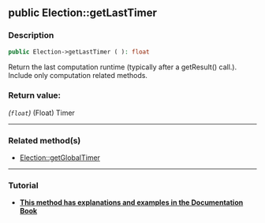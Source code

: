 ## public Election::getLastTimer

### Description    

```php
public Election->getLastTimer ( ): float
```

Return the last computation runtime (typically after a getResult() call.). Include only computation related methods.
    

### Return value:   

*(```float```)* (Float) Timer


---------------------------------------

### Related method(s)      

* [Election::getGlobalTimer](../Election%20Class/public%20Election--getGlobalTimer.md)    

---------------------------------------

### Tutorial

* **[This method has explanations and examples in the Documentation Book](https://www.condorcet.io#/3.AsPhpLibrary/7.GoFurther/TimerBenchMarking)**    
